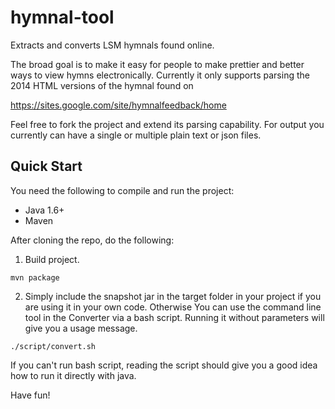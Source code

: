hymnal-tool
===========

Extracts and converts LSM hymnals found online.

The broad goal is to make it easy for people to make prettier and better ways to view hymns electronically. Currently it only supports parsing the 2014 HTML versions of the hymnal found on

https://sites.google.com/site/hymnalfeedback/home

Feel free to fork the project and extend its parsing capability. For output you currently can have a single or multiple plain text or json files.

Quick Start
-----------

You need the following to compile and run the project:

* Java 1.6+
* Maven

After cloning the repo, do the following:

1.  Build project.

  ```
  mvn package
  ```

2.  Simply include the snapshot jar in the target folder in your project if you are using it in your own code. Otherwise You can use the command line tool in the Converter via a bash script. Running it without parameters will give you a usage message.
  
  ```
  ./script/convert.sh
  ```

  If you can't run bash script, reading the script should give you a good idea how to run it directly with java.

Have fun!
